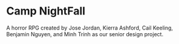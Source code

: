 # Camp NightFall
 A horror RPG created by Jose Jordan, Kierra Ashford, Cail Keeling, Benjamin Nguyen, and Minh Trinh as our senior design project.
